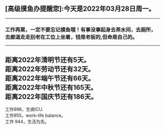 ## [高级摸鱼办提醒您]:今天是2022年03月28日周一。
---
### 工作再累，一定不要忘记摸鱼哦！有事没事起身去茶水间，去厕所，去廊道走走别老在工位上坐着，钱是老板的,但命是自己的。
---
距离2022年清明节还有5天。  
距离2022年劳动节还有32天。  
距离2022年端午节还有66天。  
距离2022年中秋节还有165天。  
距离2022年国庆节还有186天。  
---
工作996，生病ICU.  
工作955，work–life balance。  
工作 944，生活为先。